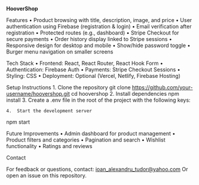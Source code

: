 **HooverShop**

Features
	•	Product browsing with title, description, image, and price
	•	User authentication using Firebase (registration & login)
	•	Email verification after registration
	•	Protected routes (e.g., dashboard)
	•	Stripe Checkout for secure payments
	•	Order history display linked to Stripe sessions
	•	Responsive design for desktop and mobile
	•	Show/hide password toggle
	•	Burger menu navigation on smaller screens

Tech Stack
	•	Frontend: React, React Router, React Hook Form
	•	Authentication: Firebase Auth
	•	Payments: Stripe Checkout Sessions
	•	Styling: CSS
	•	Deployment: Optional (Vercel, Netlify, Firebase Hosting)
 
Setup Instructions
	1.	Clone the repository
git clone https://github.com/your-username/hoovershop.git
cd hoovershop
	2.	Install dependencies
npm install
	3.	Create a .env file in the root of the project with the following keys:

	4.	Start the development server
npm start

Future Improvements
	•	Admin dashboard for product management
	•	Product filters and categories
	•	Pagination and search
	•	Wishlist functionality
	•	Ratings and reviews

Contact

For feedback or questions, contact: ioan_alexandru_tudor@yahoo.com
Or open an issue on this repository.
